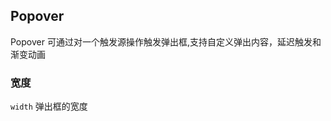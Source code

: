 <div class="demo-header">
<p class="overviewicon">
  <span class="wapi-navigation-steps"/>
</p>

## Popover

<nova-uxlink widget-name="Popover"></nova-uxlink>

Popover 可通过对一个触发源操作触发弹出框,支持自定义弹出内容，延迟触发和渐变动画
</div>

### 宽度

`width` 弹出框的宽度

<nova-demo-view link="popover/popover-width"></nova-demo-view>
